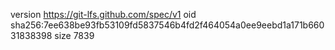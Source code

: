 version https://git-lfs.github.com/spec/v1
oid sha256:7ee638be93fb53109fd5837546b4fd2f464054a0ee9eebd1a171b66031838398
size 7839
